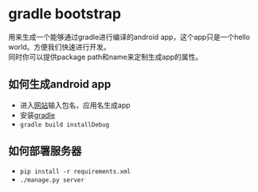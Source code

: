 # gradle bootstrap

用来生成一个能够通过gradle进行编译的android app，这个app只是一个hello world。方便我们快速进行开发。  
同时你可以提供package path和name来定制生成app的属性。

## 如何生成android app

* 进入[网站](http://biubiubiu.me/gradle.html)输入包名，应用名生成app
* 安装[gradle](http://www.gradle.org/)
* `gradle build installDebug`

## 如何部署服务器

* `pip install -r requirements.xml`
* `./manage.py server`


